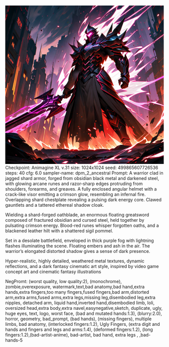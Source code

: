 ![Image](images/ComfyUI_00049_.png)
Checkpoint: Animagine XL v.31
size: 1024x1024
seed: 499865607726536
steps: 40
cfg: 6.0
sampler-name: dpm_2_ancestral
Prompt:
A warrior clad in jagged shard armor, forged from obsidian black metal and darkened steel, with glowing arcane runes and razor-sharp edges protruding from shoulders, forearms, and greaves. A fully enclosed angular helmet with a crack-like visor emitting a crimson glow, resembling an infernal fire. Overlapping shard chestplate revealing a pulsing dark energy core. Clawed gauntlets and a tattered ethereal shadow cloak.

Wielding a shard-forged oathblade, an enormous floating greatsword composed of fractured obsidian and cursed steel, held together by pulsating crimson energy. Blood-red runes whisper forgotten oaths, and a blackened leather hilt with a shattered sigil pommel.

Set in a desolate battlefield, enveloped in thick purple fog with lightning flashes illuminating the scene. Floating embers and ash in the air. The warrior’s elongated distorted shadow gives a sense of dark presence.

Hyper-realistic, highly detailed, weathered metal textures, dynamic reflections, and a dark fantasy cinematic art style, inspired by video game concept art and cinematic fantasy illustrations

NegPromt:
(worst quality, low quality:2), (monochrome), zombie,overexposure, watermark,text,bad anatomy,bad hand,extra hands,extra fingers,too many fingers,fused fingers,bad arm,distorted arm,extra arms,fused arms,extra legs,missing leg,disembodied leg,extra nipples, detached arm, liquid hand,inverted hand,disembodied limb, loli, oversized head,extra body,extra navel,easynegative,sketch, duplicate, ugly, huge eyes, text, logo, worst face, (bad and mutated hands:1.3),  (blurry:2.0), horror, geometry, bad_prompt, (bad hands), (missing fingers), multiple limbs, bad anatomy, (interlocked fingers:1.2), Ugly Fingers, (extra digit and hands and fingers and legs and arms:1.4), (deformed fingers:1.2), (long fingers:1.2),(bad-artist-anime), bad-artist, bad hand, extra legs , ,bad-hands-5



